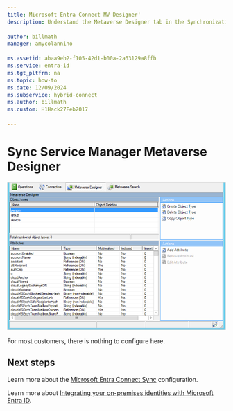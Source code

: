 ```yaml
---
title: Microsoft Entra Connect MV Designer'
description: Understand the Metaverse Designer tab in the Synchronization Service Manager for Microsoft Entra Connect.

author: billmath
manager: amycolannino

ms.assetid: abaa9eb2-f105-42d1-b00a-2a63129a8ffb
ms.service: entra-id
ms.tgt_pltfrm: na
ms.topic: how-to
ms.date: 12/09/2024
ms.subservice: hybrid-connect
ms.author: billmath
ms.custom: H1Hack27Feb2017

---
```

# Sync Service Manager Metaverse Designer

![Sync Service Manager](./media/how-to-connect-sync-service-manager-ui-mvdesigner/mvdesigner.png)

For most customers, there is nothing to configure here.

## Next steps
Learn more about the [Microsoft Entra Connect Sync](how-to-connect-sync-whatis.md) configuration.

Learn more about [Integrating your on-premises identities with Microsoft Entra ID](../whatis-hybrid-identity.md).
